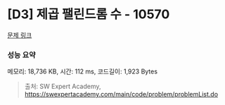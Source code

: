 # [D3] 제곱 팰린드롬 수 - 10570 

[문제 링크](https://swexpertacademy.com/main/code/problem/problemDetail.do?contestProbId=AXO72aaqPrcDFAXS) 

### 성능 요약

메모리: 18,736 KB, 시간: 112 ms, 코드길이: 1,923 Bytes



> 출처: SW Expert Academy, https://swexpertacademy.com/main/code/problem/problemList.do